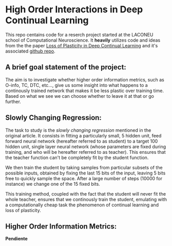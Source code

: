 # High Order Interactions in Deep Continual Learning

This repo centains code for a reserch project started at the LACONEU school of Computational Neuroscience. It **heavily** utilizes code and ideas from the the paper [Loss of Plasticity in Deep Continual Learning](https://doi.org/10.1038/s41586-024-07711-7) and it's associated [github repo](https://github.com/shibhansh/loss-of-plasticity/tree/main).

## A brief goal statement of the project:

The aim is to investigate whether higher order information metrics, such as O-info, TC, DTC, etc..., give us some insight into what happens to a continously trained network that makes it be less plastic over training time. Based on what we see we can choose whether to leave it at that or go further.

## Slowly Changing Regression:

The task to study is the _slowly changing regression_ mentioned in the original article. It consists in fitting a particularly small, 5 hidden unit, feed forward neural network (hereafter referred to as student) to a target 100 hidden unit, single layer neural network (whose parameters are fixed during training, and who will be hereafter referred to as teacher). This ensures that the teacher function can't be completely fit by the student function. 

We then train the student by taking samples from particular subsets of the possible inputs, obtained by fixing the last 15 bits of the input, leaving 5 bits free to quickly sample the space. After a large number of steps (10000 for instance) we change one of the 15 fixed bits. 

This training method, coupled with the fact that the student will never fit the whole teacher, ensures that we continously train the student, emulating with a computationally cheap task the phenomenon of continual learning and loss of plasticity.

## Higher Order Information Metrics:

**Pendiente**
